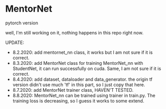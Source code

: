 # MentorNet
pytorch version

well, I'm still working on it, nothing happens in this repo right now.

UPDATE:
- 8.2.2020: add mentornet_nn class, it works but I am not sure if it is correct.
- 8.3.2020: add MentorNet class for training MentorNet_nn with StudentNet, it can run successfully on cuda. Same, I am not sure if it is correct.
- 8.4.2020: add dataset, dataloader and data_generator. the origin tf version didn't use much 'tf' in this part, so I just copy that here.
- 8.7.2020: add MentorNet trainer class, HAVEN'T TESTED.
- 8.8.2020: MentorNet_nn can be trained using trainer in train.py. The training loss is decreasing, so I guess it works to some extend.
